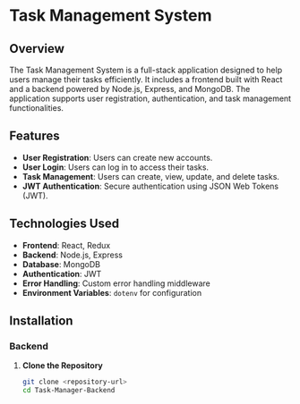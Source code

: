 # Task Management System

## Overview

The Task Management System is a full-stack application designed to help users manage their tasks efficiently. It includes a frontend built with React and a backend powered by Node.js, Express, and MongoDB. The application supports user registration, authentication, and task management functionalities.

## Features

- **User Registration**: Users can create new accounts.
- **User Login**: Users can log in to access their tasks.
- **Task Management**: Users can create, view, update, and delete tasks.
- **JWT Authentication**: Secure authentication using JSON Web Tokens (JWT).

## Technologies Used

- **Frontend**: React, Redux
- **Backend**: Node.js, Express
- **Database**: MongoDB
- **Authentication**: JWT
- **Error Handling**: Custom error handling middleware
- **Environment Variables**: `dotenv` for configuration

## Installation

### Backend

1. **Clone the Repository**
   ```bash
   git clone <repository-url>
   cd Task-Manager-Backend
